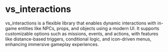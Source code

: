 # vs_interactions
vs_interactions is a flexible library that enables dynamic interactions with in-game entities like NPCs, props, and objects using a modern UI. It supports customizable options such as missions, events, and actions, with features like distance-based triggers, conditional logic, and icon-driven menus, enhancing immersive gameplay experiences.
